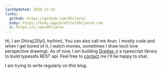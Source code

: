 ```yaml
---
lastUpdated: 2024-12-22
links:
  github: https://github.com/dhrjarun
  bsky: https://bsky.app/profile/dhrjarun.com
  x: https://x.com/dhrjarun
---
```


Hi, I am Dhiraj(20y0, he/him), You can also call me Arun. I mostly code and when I get bored of it, I watch movies, sometimes I draw too(I love perspective drawing). As of now, I am building [Dredge ↗](https://github.com/dhrjarun/dredge) a typescript library to build typesafe REST api. Feel free to [contact](contact) me I'll be happy to chat.

I am trying to write regularly on this blog. 
